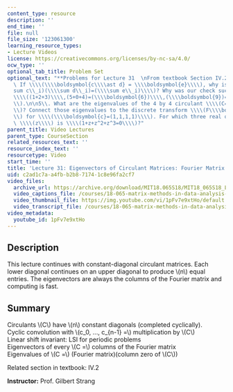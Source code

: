 ```yaml
---
content_type: resource
description: ''
end_time: ''
file: null
file_size: '123061300'
learning_resource_types:
- Lecture Videos
license: https://creativecommons.org/licenses/by-nc-sa/4.0/
ocw_type: ''
optional_tab_title: Problem Set
optional_text: "**Problems for Lecture 31  \nFrom textbook Section IV.2**\n\n3\\.\
  \ If \\\\(\\\\boldsymbol{c\\\\ast d} = \\\\boldsymbol{e}\\\\), why is \\\\((\\\\\
  sum c\\_i)(\\\\sum d\\_i)=(\\\\sum e\\_i)\\\\)? Why was our check successful?  \n\
  \\\\((1+2+3)\\\\,(5+0+4)=(\\\\boldsymbol{6})\\\\,(\\\\boldsymbol{9})=\\\\boldsymbol{54}=5+10+19+8+12\\\
  \\).\n\n5\\. What are the eigenvalues of the 4 by 4 circulant \\\\(C=I+P+P^2+P^3\\\
  \\)? Connect those eigenvalues to the discrete transform \\\\(F\\\\boldsymbol{c}\\\
  \\) for \\\\(\\\\boldsymbol{c}=(1,1,1,1)\\\\). For which three real or complex numbers\
  \ \\\\(z\\\\) is \\\\(1+z+z^2+z^3=0\\\\)?"
parent_title: Video Lectures
parent_type: CourseSection
related_resources_text: ''
resource_index_text: ''
resourcetype: Video
start_time: ''
title: 'Lecture 31: Eigenvectors of Circulant Matrices: Fourier Matrix'
uid: c2ad1c7a-a4fb-b2b8-7174-1c8e96fa2cf7
video_files:
  archive_url: https://archive.org/download/MIT18.065S18/MIT18_065S18_Lecture31_300k.mp4
  video_captions_file: /courses/18-065-matrix-methods-in-data-analysis-signal-processing-and-machine-learning-spring-2018/9d170e8aefce5d8eaf218b5aa3e4e353_1pFv7e9xtHo.vtt
  video_thumbnail_file: https://img.youtube.com/vi/1pFv7e9xtHo/default.jpg
  video_transcript_file: /courses/18-065-matrix-methods-in-data-analysis-signal-processing-and-machine-learning-spring-2018/674f6ce6e9be264b68acc9a7c52655ff_1pFv7e9xtHo.pdf
video_metadata:
  youtube_id: 1pFv7e9xtHo
---
```


Description
-----------

This lecture continues with constant-diagonal circulant matrices. Each lower diagonal continues on an upper diagonal to produce \\(n\\) equal entries. The eigenvectors are always the columns of the Fourier matrix and computing is fast.

Summary
-------

Circulants \\(C\\) have \\(n\\) constant diagonals (completed cyclically).  
Cyclic convolution with \\(c\_0, ..., c\_{n-1} =\\) multiplication by \\(C\\)  
Linear shift invariant: LSI for periodic problems  
Eigenvectors of every \\(C =\\) columns of the Fourier matrix  
Eigenvalues of \\(C =\\) (Fourier matrix)(column zero of \\(C\\))

Related section in textbook: IV.2

**Instructor:** Prof. Gilbert Strang

